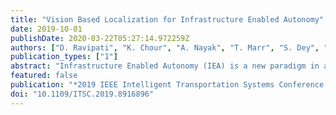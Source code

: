 ```yaml
---
title: "Vision Based Localization for Infrastructure Enabled Autonomy"
date: 2019-10-01
publishDate: 2020-03-22T05:27:14.972259Z
authors: ["D. Ravipati", "K. Chour", "A. Nayak", "T. Marr", "S. Dey", "A. Gautam", "S. Rathinam", "G. Swaminathan"]
publication_types: ["1"]
abstract: "Infrastructure Enabled Autonomy (IEA) is a new paradigm in autonomous vehicles research that aims at distributed intelligence architecture by transferring the core functionalities of sensing and localization to infrastructure. This paradigm is also promising in designing scalable systems that enable autonomous car platooning on highways. This paper gives a detailed description about the experimental realization of IEA and techniques devised to localize a vehicle in such a setup. A reliable camera calibration technique for such an experimental setup is discussed, followed by a technique to transform 2D image coordinates to 3D world coordinates. In this research, localization information is received from on-board vehicle sensors like GPS/IMU, and (2) localized vehicle position data derived from deep learning, and 2D to 3D coordinate transformations on the real-time camera feeds and (3) lane detection data from infrastructure cameras. This data is fused together utilizing an Extended Kalman Filter (EKF) to obtain reliable estimates of the position of the vehicle at 50 Hz. This position information is then used to control the vehicle with an objective of following a prescribed path. Extensive simulation and experimental results are also presented to corroborate the performance of the proposed approach."
featured: false
publication: "*2019 IEEE Intelligent Transportation Systems Conference (ITSC)*"
doi: "10.1109/ITSC.2019.8916896"
---
```


